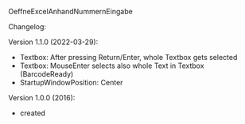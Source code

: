﻿OeffneExcelAnhandNummernEingabe

Changelog:

Version 1.1.0 (2022-03-29):
- Textbox: After pressing Return/Enter, whole Textbox gets selected
- Textbox: MouseEnter selects also whole Text in Textbox (BarcodeReady)
- StartupWindowPosition: Center

Version 1.0.0 (2016): 
- created